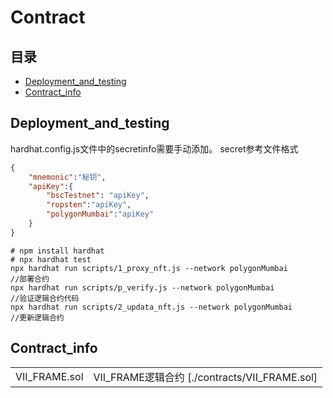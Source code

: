 # Contract
## 目录
* [Deployment_and_testing](#Deployment_and_testing) 
* [Contract_info](#Contract_info)

## Deployment_and_testing
hardhat.config.js文件中的secretinfo需要手动添加。
secret参考文件格式
```json
{
    "mnemonic":"秘钥",
    "apiKey":{
        "bscTestnet": "apiKey",
        "ropsten":"apiKey",
        "polygonMumbai":"apiKey"
    }
}
```

```shell
# npm install hardhat
# npx hardhat test
npx hardhat run scripts/1_proxy_nft.js --network polygonMumbai
//部署合约
npx hardhat run scripts/p_verify.js --network polygonMumbai
//验证逻辑合约代码
npx hardhat run scripts/2_updata_nft.js --network polygonMumbai
//更新逻辑合约
```

## Contract_info
|       |       |
|   -------------   |   -------------   |
|   VII_FRAME.sol    |   VII_FRAME逻辑合约 [./contracts/VII_FRAME.sol]      |
